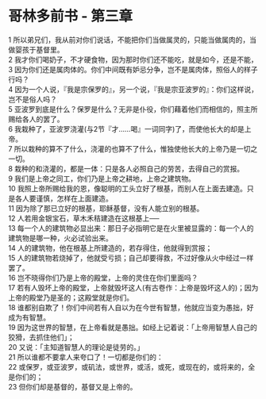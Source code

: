 # 哥林多前书 - 第三章
  
 1 所以弟兄们，我从前对你们说话，不能把你们当做属灵的，只能当做属肉的，当做婴孩于基督里。  
 2 我才你们喝奶子，不才硬食物，因为那时你们还不能吃，就是如今，还是不能，  
 3 因为你们还是属肉体的。你们中间既有妒忌分争，岂不是属肉体，照俗人的样子行吗？  
 4 因为一个人说，『我是宗保罗的』，另一个说，『我是宗亚波罗的』：你们这样说，岂不是俗人吗？  
 5 亚波罗到底是什么？保罗是什么？无非是仆役，你们藉着他们而相信的，照主所赐给各人的罢了。  
 6 我栽种了，亚波罗浇灌(与2节『才……喝』一词同字)了，而使他长大的却是上帝。  
 7 所以栽种的算不了什么，浇灌的也算不了什么，惟独使他长大的上帝乃是一切之一切。  
 8 栽种的和浇灌的，都是一体：只是各人必照自己的劳苦，去得自己的赏报。  
 9 我们是上帝之同工，你们乃是上帝之耕地，上帝之建筑物。  
 10 我照上帝所赐给我的恩，像聪明的工头立好了根基，而别人在上面去建造。只是各人要谨慎，怎样在上面建造。  
 11 因为除了那已立好的根基，耶稣基督，没有人能立别的根基。  
 12 人若用金银宝石，草木禾秸建造在这根基上──  
 13 每一个人的建筑物必显出来：那日子必指明它是在火里被显露的：每一个人的建筑物是哪一种，火必试验出来。  
 14 人的建筑物，他在根基上所建造的，若存得住，他就得到赏报；  
 15 人的建筑物若烧掉了，他就受亏损；自己却要得救，不过好像从火中经过一样罢了。  
 16 岂不晓得你们乃是上帝的殿堂，上帝的灵住在你们里面吗？  
 17 若有人毁坏上帝的殿堂，上帝就毁坏这人(有古卷作：上帝是毁坏这人的)；因为上帝的殿堂乃是圣的；这殿堂就是你们。  
 18 谁都别自欺了！你们中间若有人自以为在今世有智慧，他就应当变为愚拙，好成为有智慧。  
 19 因为这世界的智慧，在上帝看就是愚拙。如经上记着说：「上帝用智慧人自己的狡猾，去抓住他们」；  
 20 又说：「主知道智慧人的理论是徒劳的。」  
 21 所以谁都不要拿人来夸口了！一切都是你们的：  
 22 或保罗，或亚波罗，或矶法，或世界，或活，或死，或现在的，或将来的，全是你们的；  
 23 但你们却是基督的，基督又是上帝的。
